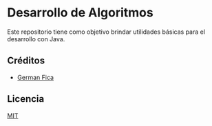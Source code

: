 # Desarrollo de Algoritmos
Este repositorio tiene como objetivo brindar utilidades básicas para el desarrollo con Java.

## Créditos
- [German Fica](https://www.instagram.com/germanfica/)

## Licencia
[MIT](https://opensource.org/licenses/MIT)